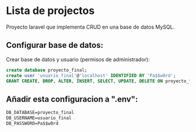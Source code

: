 # Lista de projectos
Proyecto laravel que implementa CRUD en una base de datos MySQL.

## Configurar base de datos:
Crear base de datos y usuario (permisos de administrador):
```sql
create database proyecto_final;
create user 'usuario_final'@'localhost' IDENTIFIED BY 'Pa$$w0rd';
GRANT CREATE, DROP, ALTER, INSERT, SELECT, UPDATE, DELETE ON proyecto_final.* to 'usuario_final'@'localhost';
```

## Añadir esta configuracion a ".env":
```markdown
DB_DATABASE=proyecto_final
DB_USERNAME=usuario_final
DB_PASSWORD=Pa$$w0rd

```
